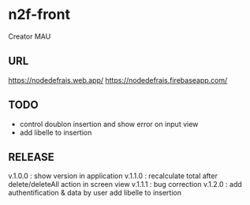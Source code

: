 # n2f-front

Creator MAU

## URL

https://nodedefrais.web.app/
https://nodedefrais.firebaseapp.com/

## TODO

- control doublon insertion and show error on input view
- add libelle to insertion

## RELEASE

v.1.0.0 :
show version in application
v.1.1.0 :
recalculate total after delete/deleteAll action in screen view
v.1.1.1 :
bug correction
v.1.2.0 :
add authentification & data by user
add libelle to insertion